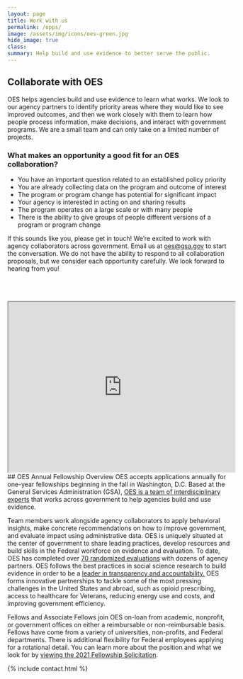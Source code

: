 ```yaml
---
layout: page
title: Work with us
permalink: /opps/
image: /assets/img/icons/oes-green.jpg
hide_image: true
class:
summary: Help build and use evidence to better serve the public.
---
```


## Collaborate with OES

OES helps agencies build and use evidence to learn what works.  We look  to our agency partners to identify priority areas where they would like to see improved outcomes, and then we work closely with them to learn how people process information, make decisions, and interact with  government programs.  We are a small team and can only take on a limited number of projects. 

### What makes an opportunity a good fit for an OES collaboration?
- You have an important question  related to an established policy priority 
- You are already collecting data on the program and outcome of interest
- The program or program change has potential for significant impact
- Your agency is interested in acting on and sharing results 
- The program operates on a large scale or with many people 
- There is the ability to give groups of people different versions of a program or program change

If this sounds like you, please get in touch! We’re excited to work with agency collaborators across government. Email us at <a href="mailto:oes@gsa.gov?subject=Partnering with OES: Project Idea">oes@gsa.gov</a> to start the conversation. We do not have the ability to respond to all collaboration proposals, but we consider each opportunity carefully. We look forward to hearing from you!
<br><br><br><br>
<iframe src="https://www.youtube.com/embed/9KSQ3YLpuV4" width="512" height="384"></iframe>
## OES Annual Fellowship Overview
OES accepts applications annually for one-year fellowships beginning in the fall in Washington, D.C. Based at the General Services Administration (GSA), <a href="https://oes.gsa.gov/team/">OES is a team of interdisciplinary experts</a> that works across government to help agencies build and use evidence. 

Team members work alongside agency collaborators to apply behavioral insights, make concrete recommendations on how to improve government, and evaluate impact using administrative data. OES is uniquely situated at the center of government to share leading practices, develop resources and build skills in the Federal workforce on evidence and evaluation. To date, OES has completed over <a href="http://oes.gsa.gov/work">70 randomized evaluations</a> with dozens of agency partners. OES follows the best practices in social science research to build evidence in order to be a <a href="http://oes.gsa.gov/methods">leader in transparency and accountability.</a> OES forms innovative partnerships to tackle some of the most pressing challenges in the United States and abroad, such as  opioid prescribing, access to healthcare for Veterans, reducing energy use and costs, and improving government efficiency. 

Fellows and Associate Fellows join OES on-loan from academic, nonprofit, or government offices on either a reimbursable or non-reimbursable basis. Fellows have come from a variety of universities, non-profits, and Federal departments. There is additional flexibility for Federal employees applying for a rotational detail. You can learn more about the position and what we look for by [viewing the 2021 Fellowship Solicitation]({{site.baseurl}}/assets/files/GSA_OES_SolicitationFY21.pdf). 


<section class="usa-section bg-white">
  {% include contact.html %}
</section>
